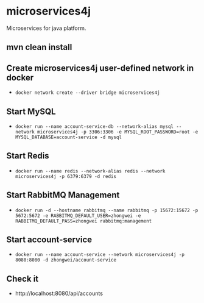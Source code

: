 # microservices4j
Microservices for java platform.

## mvn clean install

## Create microservices4j user-defined network in docker
- `docker network create --driver bridge microservices4j`

## Start MySQL
- `docker run --name account-service-db --network-alias mysql --network microservices4j -p 3306:3306 -e MYSQL_ROOT_PASSWORD=root -e MYSQL_DATABASE=account-service -d mysql`

## Start Redis
- `docker run --name redis --network-alias redis --network microservices4j -p 6379:6379 -d redis`

## Start RabbitMQ Management
- `docker run -d --hostname rabbitmq --name rabbitmq -p 15672:15672 -p 5672:5672 -e RABBITMQ_DEFAULT_USER=zhongwei -e RABBITMQ_DEFAULT_PASS=zhongwei rabbitmq:management`

## Start account-service
- `docker run --name account-service --network microservices4j -p 8080:8080 -d zhongwei/account-service`

## Check it
- http://localhost:8080/api/accounts
